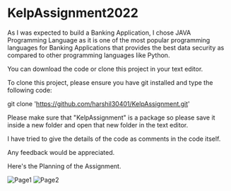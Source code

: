# KelpAssignment2022

As I was expected to build a Banking Application, I chose JAVA Programming Language as it is one of the most popular programming languages for Banking Applications that provides the best data security as compared to other programming languages like Python. 

You can download the code or clone this project in your text editor.

To clone this project, please ensure you have git installed and type the following code:

git clone 'https://github.com/harshil30401/KelpAssignment.git'

Please make sure that "KelpAssignment" is a package so please save it inside a new folder and open that new folder in the text editor.

I have tried to give the details of the code as comments in the code itself.

Any feedback would be appreciated.

Here's the Planning of the Assignment.

![Page1](https://user-images.githubusercontent.com/67827200/209057880-d3886921-d70c-4593-bf90-47f369962978.JPG)
![Page2](https://user-images.githubusercontent.com/67827200/209057896-2743f564-d190-47d7-939b-546a4b4379a3.JPG)
